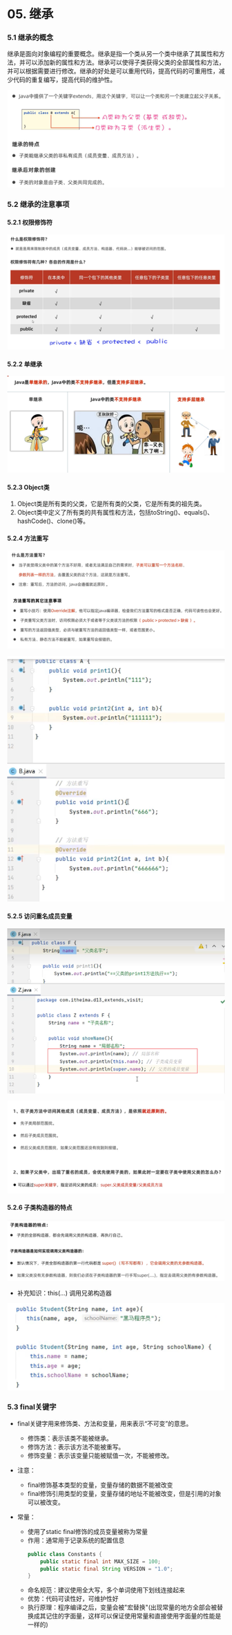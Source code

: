 # 05. 继承

### 5.1 继承的概念

继承是面向对象编程的重要概念。继承是指一个类从另一个类中继承了其属性和方法，并可以添加新的属性和方法。继承可以使得子类获得父类的全部属性和方法，并可以根据需要进行修改。继承的好处是可以重用代码，提高代码的可重用性，减少代码的重复编写，提高代码的维护性。

![alt text](image-20.png)

### 5.2 继承的注意事项

#### 5.2.1 权限修饰符

![alt text](image-21.png)

#### 5.2.2 单继承

![alt text](image-22.png)

#### 5.2.3 Object类

1. Object类是所有类的父类，它是所有类的父类，它是所有类的祖先类。
2. Object类中定义了所有类的共有属性和方法，包括toString()、equals()、hashCode()、clone()等。


#### 5.2.4 方法重写

![alt text](image-24.png)

![alt text](image-23.png)


#### 5.2.5 访问重名成员变量

![alt text](image-25.png)

![alt text](image-26.png)

#### 5.2.6 子类构造器的特点

![alt text](image-27.png)

- 补充知识：this(...) 调用兄弟构造器

![alt text](image-28.png)


### 5.3 final关键字

- final关键字用来修饰类、方法和变量，用来表示“不可变”的意思。
    - 修饰类：表示该类不能被继承。
    - 修饰方法：表示该方法不能被重写。
    - 修饰变量：表示该变量只能被赋值一次，不能被修改。

- 注意：
    - final修饰基本类型的变量，变量存储的数据不能被改变
    - final修饰引用类型的变量，变量存储的地址不能被改变，但是引用的对象可以被改变。

- 常量：
    - 使用了static final修饰的成员变量被称为常量
    - 作用：通常用于记录系统的配置信息
        ```java
        public class Constants {
            public static final int MAX_SIZE = 100;
            public static final String VERSION = "1.0";
        }
        ```
    - 命名规范：建议使用全大写，多个单词使用下划线连接起来
    - 优势：代码可读性好，可维护性好
    - 执行原理：程序编译之后，变量会被"宏替换"(出现常量的地方全部会被替换成其记住的字面量，这样可以保证使用常量和直接使用字面量的性能是一样的)